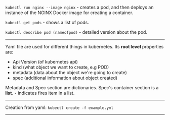 `kubectl run nginx --image nginx` - creates a pod, and then deploys an instance of the NGINX Docker image for creating a container.

`kubectl get pods` - shows a list of pods.

`kubectl describe pod (nameofpod)` - detailed version about the pod.

---------
Yaml file are used for different things in kubernetes. Its **root level** properties are:

- Api Version (of kubernetes api)
- kind (what object we want to create, e.g POD)
- metadata (data about the object we're going to create)
- spec (additional information about object created)

Metadata and Spec section are dictionaries.
Spec's container section is a **list**. `-` indicates fires item in a list.

-----------

Creation from yaml:
`kubectl create -f example.yml`

-----